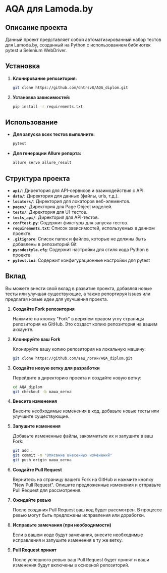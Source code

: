 # AQA для Lamoda.by

## Описание проекта

Данный проект представляет собой автоматизированный набор тестов для Lamoda.by, созданный на Python с использованием библиотек pytest и Selenium WebDriver.


## Установка
1. **Клонирование репозитория:**

    ```bash
    git clone https://github.com/dntrsv8/AQA_diplom.git
    ```
2. **Установка зависимостей:**

    ```bash
    pip install -r requirements.txt
    ```

## Использование

- **Для запуска всех тестов выполните:**

    ```bash
    pytest
    ```

- **Для генерации Allure репорта:**

    ```bash
    allure serve allure_result
    ```

 ## Структура проекта

- **`api/`**: Директория для API-сервисов и взаимодействия с API.
- **`data/`**: Директория для данных (файлы, urls, т.д.).
- **`locators/`**: Директория для локаторов веб-элементов.
- **`pages/`**: Директория для Page Object моделей.
- **`tests/`**: Директория для UI-тестов.
- **`tests_api/`**: Директория для API-тестов.
- **`conftest.py`**: Cодержит фикстуры для запуска тестов.
- **`requirements.txt`**: Список зависимостей, используемых в данном проекте.
- **`.gitignore`**: Список папок и файлов, которые не должны быть добавлены в репозиторий Git
- **`pycodestyle.cfg`**: Содержит настройки для стиля кода Python в проекте
- **`pytest.ini`**: Содержит конфигурационные настройки для pytest

## Вклад

Вы можете внести свой вклад в развитие проекта, добавляя новые тесты или улучшая существующие, а также репортируя issues или предлагая новые идеи для улучшения проекта.

1. **Создайте Fork репозитория**

    Нажмите на кнопку "Fork" в верхнем правом углу страницы репозитория на GitHub. Это создаст копию репозитория на вашем аккаунте.

2. **Клонируйте ваш Fork**

    Клонируйте вашу копию репозитория на локальную машину:

    ```bash
    git clone https://github.com/ваш_логин/AQA_diplom.git
    ```

3. **Создайте новую ветку для разработки**

    Перейдите в директорию проекта и создайте новую ветку:

    ```bash
    cd AQA_diplom
    git checkout -b ваша_ветка
    ```

4. **Внесите изменения**

    Внесите необходимые изменения в код, добавьте новые тесты или улучшите существующие.

5. **Запушите изменения**

    Добавьте измененные файлы, закоммитьте их и запушите в ваш Fork:

    ```bash
    git add .
    git commit -m "Описание внесенных изменений"
    git push origin ваша_ветка
    ```

6. **Создайте Pull Request**

    Вернитесь на страницу вашего Fork на GitHub и нажмите кнопку "New Pull Request". Опишите предложенные изменения и отправьте Pull Request для рассмотрения.

7. **Ожидайте ревью**

    После создания Pull Request ваш код будет рассмотрен. В процессе ревью могут быть предложены исправления или доработки.

8. **Исправьте замечания (при необходимости)**

    Если в вашем коде будут замечания, внесите необходимые исправления и запушите изменения в ту же ветку.

9. **Pull Request принят**

    После успешного ревью ваш Pull Request будет принят и ваши изменения будут включены в основной репозиторий.
